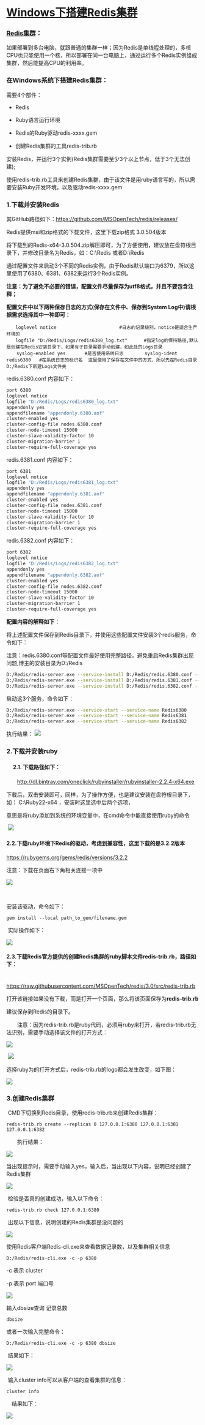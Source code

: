 # [Windows下搭建Redis集群](https://www.cnblogs.com/tommy-huang/p/6240083.html)



###  [Redis集群](http://redis.cn/topics/cluster-tutorial.html)：

如果部署到多台电脑，就跟普通的集群一样；因为Redis是单线程处理的，多核CPU也只能使用一个核，所以部署在同一台电脑上，通过运行多个Redis实例组成集群，然后能提高CPU的利用率。

 

### 在Windows系统下搭建Redis集群：

需要4个部件：

- Redis

- Ruby语言运行环境
- Redis的Ruby驱动redis-xxxx.gem
- 创建Redis集群的工具redis-trib.rb

安装Redis，并运行3个实例(Redis集群需要至少3个以上节点，低于3个无法创建);

使用redis-trib.rb工具来创建Redis集群，由于该文件是用ruby语言写的，所以需要安装Ruby开发环境，以及驱动redis-xxxx.gem

### 1.下载并安装Redis

其GitHub路径如下：https://github.com/MSOpenTech/redis/releases/

Redis提供msi和zip格式的下载文件，这里下载zip格式 3.0.504版本

将下载到的Redis-x64-3.0.504.zip解压即可，为了方便使用，建议放在盘符根目录下，并修改目录名为Redis，如：C:\Redis 或者D:\Redis

通过配置文件来启动3个不同的Redis实例，由于Redis默认端口为6379，所以这里使用了6380、6381、6382来运行3个Redis实例。

**注意：为了避免不必要的错误，配置文件尽量保存为utf8格式，并且不要包含注释；**

**配置文件中以下两种保存日志的方式(保存在文件中、保存到System Log中)请根据需求选择其中一种即可：**

```
　　loglevel notice                       #日志的记录级别，notice是适合生产环境的
　　logfile "D:/Redis/Logs/redis6380_log.txt"      #指定log的保持路径,默认是创建在Redis安装目录下，如果有子目录需要手动创建，如此处的Logs目录
 　 syslog-enabled yes       #是否使用系统日志 　　　　syslog-ident redis6380   #在系统日志的标识名  这里使用了保存在文件中的方式，所以先在Redis目录D:/Redis下新建Logs文件夹
```

redis.6380.conf 内容如下：

```sh
port 6380      
loglevel notice    
logfile "D:/Redis/Logs/redis6380_log.txt"       
appendonly yes
appendfilename "appendonly.6380.aof"   
cluster-enabled yes                                    
cluster-config-file nodes.6380.conf
cluster-node-timeout 15000
cluster-slave-validity-factor 10
cluster-migration-barrier 1
cluster-require-full-coverage yes
```

 redis.6381.conf 内容如下：

```sh
port 6381       
loglevel notice   
logfile "D:/Redis/Logs/redis6381_log.txt"       
appendonly yes
appendfilename "appendonly.6381.aof"    
cluster-enabled yes                                    
cluster-config-file nodes.6381.conf
cluster-node-timeout 15000
cluster-slave-validity-factor 10
cluster-migration-barrier 1
cluster-require-full-coverage yes
```

redis.6382.conf 内容如下：

```sh
port 6382       
loglevel notice    
logfile "D:/Redis/Logs/redis6382_log.txt"         
appendonly yes
appendfilename "appendonly.6382.aof"    
cluster-enabled yes                                    
cluster-config-file nodes.6382.conf
cluster-node-timeout 15000
cluster-slave-validity-factor 10
cluster-migration-barrier 1
cluster-require-full-coverage yes
```

**配置内容的解释如下：**

将上述配置文件保存到Redis目录下，并使用这些配置文件安装3个redis服务，命令如下：

注意：redis.6380.conf等配置文件最好使用完整路径，避免重启Redis集群出现问题,博主的安装目录为D:/Redis

```sh
D:/Redis/redis-server.exe --service-install D:/Redis/redis.6380.conf --service-name redis6380
D:/Redis/redis-server.exe --service-install D:/Redis/redis.6381.conf --service-name redis6381
D:/Redis/redis-server.exe --service-install D:/Redis/redis.6382.conf --service-name redis6382
```

启动这3个服务，命令如下：

```sh
D:/Redis/redis-server.exe --service-start --service-name Redis6380
D:/Redis/redis-server.exe --service-start --service-name Redis6381
D:/Redis/redis-server.exe --service-start --service-name Redis6382
```

执行结果：       ![](
https://syske-pic-bed.oss-cn-hangzhou.aliyuncs.com/imgs/images/578448-20170101000748273-1080049971-1616040007085.png)

### 2.下载并安装ruby

#### 　 2.1. 下载路径如下：

　　http://dl.bintray.com/oneclick/rubyinstaller/rubyinstaller-2.2.4-x64.exe

下载后，双击安装即可，同样，为了操作方便，也是建议安装在盘符根目录下，如： C:\Ruby22-x64 ，安装时这里选中后两个选项，

意思是将ruby添加到系统的环境变量中，在cmd命令中能直接使用ruby的命令

​    ![](
https://syske-pic-bed.oss-cn-hangzhou.aliyuncs.com/imgs/images/578448-20161231232630711-211501252-1616040007087.png)

####    2.2.下载ruby环境下Redis的驱动，考虑到兼容性，这里下载的是3.2.2版本

https://rubygems.org/gems/redis/versions/3.2.2

注意：下载在页面右下角相关连接一项中

![](
https://syske-pic-bed.oss-cn-hangzhou.aliyuncs.com/imgs/images/578448-20161231224127351-260128949-1616040007088.png)

​           

安装该驱动，命令如下：

```
gem install --local path_to_gem/filename.gem  
```

​       实际操作如下：

![](
https://syske-pic-bed.oss-cn-hangzhou.aliyuncs.com/imgs/images/578448-20161231233209898-1115746848-1616040007088.png)

####       2.3.下载Redis官方提供的创建Redis集群的ruby脚本文件redis-trib.rb，路径如下：

　　　　https://raw.githubusercontent.com/MSOpenTech/redis/3.0/src/redis-trib.rb

打开该链接如果没有下载，而是打开一个页面，那么将该页面保存为**redis-trib.rb**

建议保存到Redis的目录下。             

　　注意：因为redis-trib.rb是ruby代码，必须用ruby来打开，若redis-trib.rb无法识别，需要手动选择该文件的打开方式：

![](
https://syske-pic-bed.oss-cn-hangzhou.aliyuncs.com/imgs/images/QQ图片20170712112440-1616040007089.png)

​                  ![](
https://syske-pic-bed.oss-cn-hangzhou.aliyuncs.com/imgs/images/QQ图片20170712112842-1616040007089.png)

​	选择ruby为的打开方式后，redis-trib.rb的logo都会发生改变，如下图：

 ![](
https://syske-pic-bed.oss-cn-hangzhou.aliyuncs.com/imgs/images/QQ图片20170712112431-1616040007090.png)

 

###   3.创建Redis集群  

​     CMD下切换到Redis目录，使用redis-trib.rb来创建Redis集群：

```
redis-trib.rb create --replicas 0 127.0.0.1:6380 127.0.0.1:6381 127.0.0.1:6382 
```

　　执行结果：

   ![](
https://syske-pic-bed.oss-cn-hangzhou.aliyuncs.com/imgs/images/578448-20170103100940691-382820890-1616040007090.jpg)

​     当出现提示时，需要手动输入yes，输入后，当出现以下内容，说明已经创建了Redis集群

![](
https://syske-pic-bed.oss-cn-hangzhou.aliyuncs.com/imgs/images/578448-20170103101131050-439447930-1616040007091.jpg)

​     检验是否真的创建成功，输入以下命令：

```
redis-trib.rb check 127.0.0.1:6380
```

​     出现以下信息，说明创建的Redis集群是没问题的

 ![](
https://syske-pic-bed.oss-cn-hangzhou.aliyuncs.com/imgs/images/578448-20170103114028206-281352717-1616040007091.png)

   使用Redis客户端Redis-cli.exe来查看数据记录数，以及集群相关信息

```
D:/Redis/redis-cli.exe -c -p 6380
```

   -c 表示 cluster

   -p 表示 port 端口号

![](
https://syske-pic-bed.oss-cn-hangzhou.aliyuncs.com/imgs/images/578448-20170105170548003-2022751429-1616040007091.png)

   输入dbsize查询 记录总数

```
dbsize
```

   或者一次输入完整命令：

```
D:/Redis/redis-cli.exe -c -p 6380 dbsize
```

​    结果如下：

![](
https://syske-pic-bed.oss-cn-hangzhou.aliyuncs.com/imgs/images/578448-20170105170856269-1044676861-1616040007092.png)

​    输入cluster info可以从客户端的查看集群的信息：

```
cluster info
```

　结果如下：

  ![](
https://syske-pic-bed.oss-cn-hangzhou.aliyuncs.com/imgs/images/578448-20170105171104691-1699042108.png)